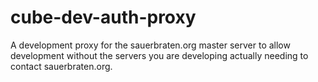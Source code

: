 cube-dev-auth-proxy
===================

A development proxy for the sauerbraten.org master server to allow development without the servers you are developing actually needing to contact sauerbraten.org.
